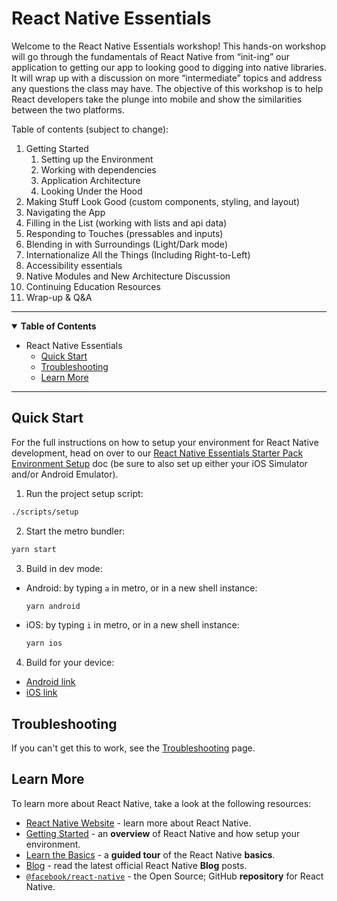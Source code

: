 # React Native Essentials

Welcome to the React Native Essentials workshop! This hands-on workshop will go through the fundamentals of React Native from “init-ing” our application to getting our app to looking good to digging into native libraries. It will wrap up with a discussion on more “intermediate” topics and address any questions the class may have. The objective of this workshop is to help React developers take the plunge into mobile and show the similarities between the two platforms.

Table of contents (subject to change):

1. Getting Started
   1. Setting up the Environment
   2. Working with dependencies
   3. Application Architecture
   4. Looking Under the Hood
2. Making Stuff Look Good (custom components, styling, and layout)
3. Navigating the App
4. Filling in the List (working with lists and api data)
5. Responding to Touches (pressables and inputs)
6. Blending in with Surroundings (Light/Dark mode)
7. Internationalize All the Things (Including Right-to-Left)
8. Accessibility essentials
9. Native Modules and New Architecture Discussion
10. Continuing Education Resources
11. Wrap-up & Q&A

---

<details open>
  <summary><strong>Table of Contents</strong></summary>

- React Native Essentials
  - [Quick Start](#quick-start)
  - [Troubleshooting](#troubleshooting)
  - [Learn More](#learn-more)

---

## Quick Start

For the full instructions on how to setup your environment for React Native development, head on over to our [React Native Essentials Starter Pack Environment Setup](https://github.com/infinitered/ReactNativeEssentialsStarterPack/blob/main/docs/environment-setup-guide.md) doc (be sure to also set up either your iOS Simulator and/or Android Emulator).

1. Run the project setup script:

```bash
./scripts/setup
```

2. Start the metro bundler:

```bash
yarn start
```

3. Build in dev mode:

- Android: by typing `a` in metro, or in a new shell instance:

  ```bash
  yarn android
  ```

- iOS: by typing `i` in metro, or in a new shell instance:

  ```bash
  yarn ios
  ```

4. Build for your device:

- [Android link](./docs/simulators-setup.md#yarn-android)
- [iOS link](./docs/simulators-setup.md#launching-a-specific-simulator)

## Troubleshooting

If you can't get this to work, see the [Troubleshooting](https://reactnative.dev/docs/troubleshooting) page.

## Learn More

To learn more about React Native, take a look at the following resources:

- [React Native Website](https://reactnative.dev) - learn more about React Native.
- [Getting Started](https://reactnative.dev/docs/environment-setup) - an **overview** of React Native and how setup your environment.
- [Learn the Basics](https://reactnative.dev/docs/getting-started) - a **guided tour** of the React Native **basics**.
- [Blog](https://reactnative.dev/blog) - read the latest official React Native **Blog** posts.
- [`@facebook/react-native`](https://github.com/facebook/react-native) - the Open Source; GitHub **repository** for React Native.
